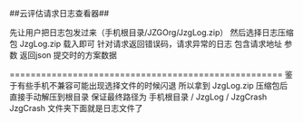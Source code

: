 ##云评估请求日志查看器##

先让用户把日志包发过来（手机根目录/JZGOrg/JzgLog.zip）
然后选择日志压缩包 JzgLog.zip 载入即可
针对请求返回错误码，请求异常的日志
包含请求地址 参数 返回json 提交时的方案数据

====================================================
鉴于有些手机不兼容可能出现选择文件的时候闪退
所以拿到 JzgLog.zip 压缩包后 直接手动解压到根目录
保证最终路径为 手机根目录 / JzgLog / JzgCrash
JzgCrash 文件夹下面就是日志文件了